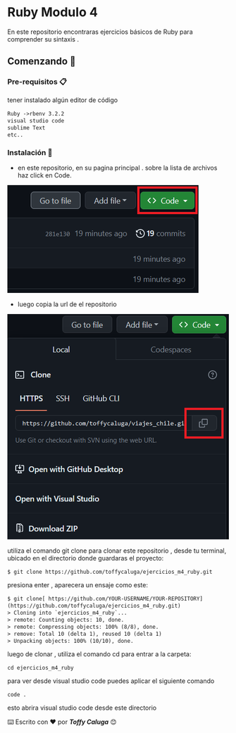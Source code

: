 # Ruby Modulo 4

En este repositorio encontraras ejercicios básicos de Ruby para comprender su sintaxis .

## Comenzando 🚀

### Pre-requisitos 📋

tener instalado algún editor de código

```
Ruby ->rbenv 3.2.2
visual studio code
sublime Text
etc..

```

### Instalación 🔧

- en este repositorio, en su pagina principal . sobre la lista de archivos haz click en Code.

![img](./assets/img/inst-1.png)

- luego copia la url de el repositorio

![img](./assets/img/inst-2.png)

utiliza el comando git clone para clonar este repositorio , desde tu terminal, ubicado en el directorio donde guardaras el proyecto:

```
$ git clone https://github.com/toffycaluga/ejercicios_m4_ruby.git
```

presiona enter , aparecera un ensaje como este:

```
$ git clone[ https://github.com/YOUR-USERNAME/YOUR-REPOSITORY](https://github.com/toffycaluga/ejercicios_m4_ruby.git)
> Cloning into `ejercicios_m4_ruby`...
> remote: Counting objects: 10, done.
> remote: Compressing objects: 100% (8/8), done.
> remove: Total 10 (delta 1), reused 10 (delta 1)
> Unpacking objects: 100% (10/10), done.
```

luego de clonar , utiliza el comando cd para entrar a la carpeta:

```
cd ejercicios_m4_ruby
```

para ver desde visual studio code puedes aplicar el siguiente comando

```
code .
```

esto abrira visual studio code desde este directorio

⌨️ Escrito con ❤️ por **_Toffy Caluga_** 😊
